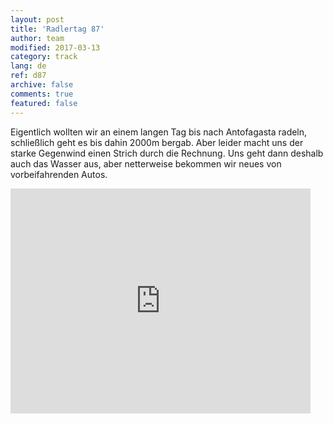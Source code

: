 ```yaml
---   
layout: post 
title: 'Radlertag 87'  
author: team 
modified: 2017-03-13
category: track 
lang: de 
ref: d87
archive: false 
comments: true 
featured: false 
--- 
```


 Eigentlich wollten wir an einem langen Tag bis nach Antofagasta radeln, schließlich geht es bis dahin 2000m bergab. Aber leider macht uns der starke Gegenwind einen Strich durch die Rechnung. Uns geht dann deshalb auch das Wasser aus, aber netterweise bekommen wir neues von vorbeifahrenden Autos. 

<iframe width='480' height='360' src='http://track-kit.net/maps_s3/?v=embed&track=237071.gpx' frameborder='0' allowfullscreen></iframe>